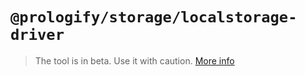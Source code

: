 # `@prologify/storage/localstorage-driver`

>The tool is in beta. Use it with caution.
>[More info](https://github.com/prologify/packages/tree/master/libs/storage)
